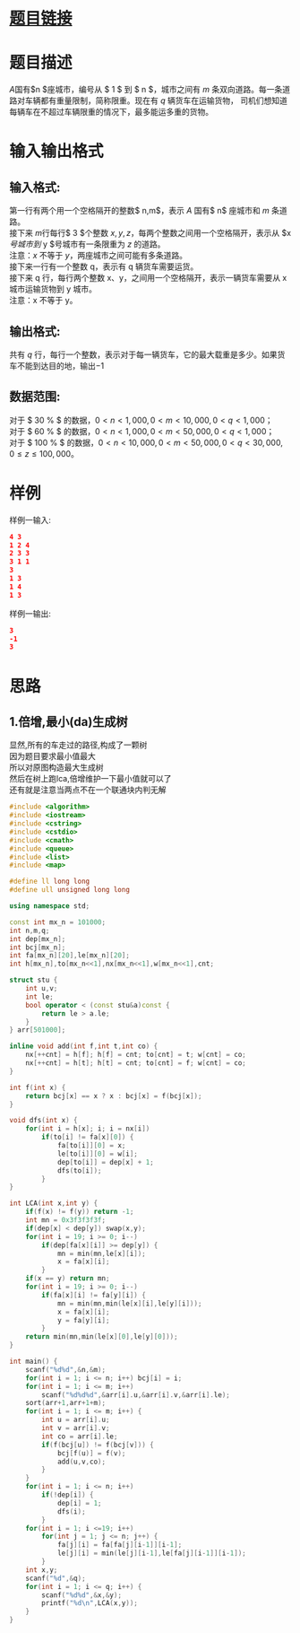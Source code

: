 # [**题目链接**](https://www.luogu.org/problemnew/show/P1967 "P1967 货车运输")

# **题目描述**

$A$国有$n $座城市，编号从 $ 1 $ 到 $ n $，城市之间有 $m$ 条双向道路。每一条道路对车辆都有重量限制，简称限重。现在有 $q$ 辆货车在运输货物， 司机们想知道每辆车在不超过车辆限重的情况下，最多能运多重的货物。

# **输入输出格式**

## 输入格式:

第一行有两个用一个空格隔开的整数$ n,m$，表示 $A$ 国有$ n$ 座城市和 $m$ 条道路。  
接下来 $m$行每行$ 3 $个整数 $x, y, z$，每两个整数之间用一个空格隔开，表示从 $x $号城市到$ y $号城市有一条限重为 $z$ 的道路。  
注意：$x$ 不等于 $y$，两座城市之间可能有多条道路。  
接下来一行有一个整数 q，表示有 q 辆货车需要运货。  
接下来 q 行，每行两个整数 x、y，之间用一个空格隔开，表示一辆货车需要从 x 城市运输货物到 y 城市。  
注意：x 不等于 y。  

## 输出格式:

共有 $q$ 行，每行一个整数，表示对于每一辆货车，它的最大载重是多少。如果货车不能到达目的地，输出$-1$

## 数据范围:

对于 $ 30 \% $ 的数据，$0 < n < 1,000,0 < m < 10,000,0 < q< 1,000$；  
对于 $ 60 \% $ 的数据，$0 < n < 1,000,0 < m < 50,000,0 < q< 1,000$；  
对于 $ 100 \% $ 的数据，$0 < n < 10,000,0 < m < 50,000,0 < q< 30,000,0 ≤ z ≤ 100,000$。

# **样例**

样例一输入:

``` json
4 3
1 2 4
2 3 3
3 1 1
3
1 3
1 4
1 3
```

样例一输出:

``` json
3
-1
3
```

# **思路**

## 1.倍增,最小(da)生成树

显然,所有的车走过的路径,构成了一颗树  
因为题目要求最小值最大  
所以对原图构造最大生成树  
然后在树上跑lca,倍增维护一下最小值就可以了  
还有就是注意当两点不在一个联通块内判无解  

``` cpp
#include <algorithm>
#include <iostream>
#include <cstring>
#include <cstdio>
#include <cmath>
#include <queue>
#include <list>
#include <map>

#define ll long long
#define ull unsigned long long

using namespace std;

const int mx_n = 101000;
int n,m,q;
int dep[mx_n];
int bcj[mx_n];
int fa[mx_n][20],le[mx_n][20];
int h[mx_n],to[mx_n<<1],nx[mx_n<<1],w[mx_n<<1],cnt;

struct stu {
    int u,v;
    int le;
    bool operator < (const stu&a)const {
        return le > a.le;
    }
} arr[501000];

inline void add(int f,int t,int co) {
    nx[++cnt] = h[f]; h[f] = cnt; to[cnt] = t; w[cnt] = co;
    nx[++cnt] = h[t]; h[t] = cnt; to[cnt] = f; w[cnt] = co;
}

int f(int x) {
    return bcj[x] == x ? x : bcj[x] = f(bcj[x]);
}

void dfs(int x) {
    for(int i = h[x]; i; i = nx[i])
        if(to[i] != fa[x][0]) {
            fa[to[i]][0] = x;
            le[to[i]][0] = w[i];
            dep[to[i]] = dep[x] + 1;
            dfs(to[i]);
        }
}

int LCA(int x,int y) {
    if(f(x) != f(y)) return -1;
    int mn = 0x3f3f3f3f;
    if(dep[x] < dep[y]) swap(x,y);
    for(int i = 19; i >= 0; i--)
        if(dep[fa[x][i]] >= dep[y]) {
            mn = min(mn,le[x][i]);
            x = fa[x][i];
        }
    if(x == y) return mn;
    for(int i = 19; i >= 0; i--)
        if(fa[x][i] != fa[y][i]) {
            mn = min(mn,min(le[x][i],le[y][i]));
            x = fa[x][i];
            y = fa[y][i];
        }
    return min(mn,min(le[x][0],le[y][0]));
}

int main() {
    scanf("%d%d",&n,&m);
    for(int i = 1; i <= n; i++) bcj[i] = i;
    for(int i = 1; i <= m; i++)
        scanf("%d%d%d",&arr[i].u,&arr[i].v,&arr[i].le);
    sort(arr+1,arr+1+m);
    for(int i = 1; i <= m; i++) {
        int u = arr[i].u;
        int v = arr[i].v;
        int co = arr[i].le;
        if(f(bcj[u]) != f(bcj[v])) {
            bcj[f(u)] = f(v);
            add(u,v,co);
        }
    }
    for(int i = 1; i <= n; i++)
        if(!dep[i]) {
            dep[i] = 1;
            dfs(i);
        }
    for(int i = 1; i <=19; i++)
        for(int j = 1; j <= n; j++) {
            fa[j][i] = fa[fa[j][i-1]][i-1];
            le[j][i] = min(le[j][i-1],le[fa[j][i-1]][i-1]);
        }
    int x,y;
    scanf("%d",&q);
    for(int i = 1; i <= q; i++) {
        scanf("%d%d",&x,&y);
        printf("%d\n",LCA(x,y));
    }
}
```